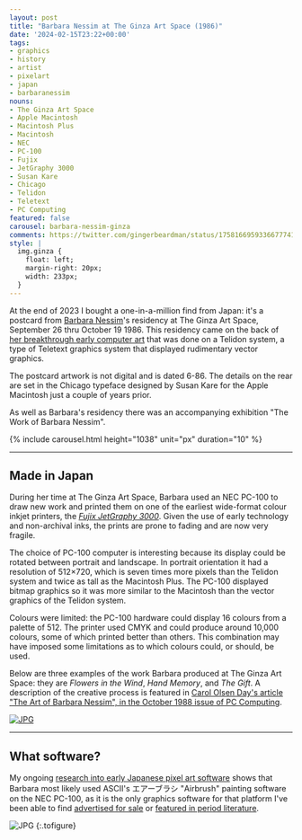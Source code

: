 ```yaml
---
layout: post
title: "Barbara Nessim at The Ginza Art Space (1986)"
date: '2024-02-15T23:22+00:00'
tags:
- graphics
- history
- artist
- pixelart
- japan
- barbaranessim
nouns:
- The Ginza Art Space
- Apple Macintosh
- Macintosh Plus
- Macintosh
- NEC
- PC-100
- Fujix
- JetGraphy 3000
- Susan Kare
- Chicago
- Telidon
- Teletext
- PC Computing
featured: false
carousel: barbara-nessim-ginza
comments: https://twitter.com/gingerbeardman/status/1758166959336677741
style: |
  img.ginza {
    float: left;
    margin-right: 20px;
    width: 233px;
  }
---
```


At the end of 2023 I bought a one-in-a-million find from Japan: it's a postcard from [Barbara Nessim](/2023/11/09/early-computer-art-by-barbara-nessim/)'s residency at The Ginza Art Space, September 26 thru October 19 1986. This residency came on the back of [her breakthrough early computer art](/2023/11/09/early-computer-art-by-barbara-nessim/) that was done on a Telidon system, a type of Teletext graphics system that displayed rudimentary vector graphics.

The postcard artwork is not digital and is dated 6-86. The details on the rear are set in the Chicago typeface designed by Susan Kare for the Apple Macintosh just a couple of years prior.

As well as Barbara's residency there was an accompanying exhibition "The Work of Barbara Nessim".

<div style="width:740px;margin:0 auto;">

{% include carousel.html height="1038" unit="px" duration="10" %}

</div>

----

## Made in Japan

During her time at The Ginza Art Space, Barbara used an NEC PC-100 to draw new work and printed them on one of the earliest wide-format colour inkjet printers, the [*Fujix JetGraphy 3000*](https://www.jstage.jst.go.jp/article/isjepj/24/4/24_278/_pdf/-char/ja). Given the use of early technology and non-archival inks, the prints are prone to fading and are now very fragile.

The choice of PC-100 computer is interesting because its display could be rotated between portrait and landscape. In portrait orientation it had a resolution of 512×720, which is seven times more pixels than the Telidon system and twice as tall as the Macintosh Plus. The PC-100 displayed bitmap graphics so it was more similar to the Macintosh than the vector graphics of the Telidon system.

Colours were limited: the PC-100 hardware could display 16 colours from a palette of 512. The printer used CMYK and could produce around 10,000 colours, some of which printed better than others. This combination may have imposed some limitations as to which colours could, or should, be used.

Below are three examples of the work Barbara produced at The Ginza Art Space: they are *Flowers in the Wind*, *Hand Memory*, and *The Gift*. A description of the creative process is featured in [Carol Olsen Day's article "The Art of Barbara Nessim", in the October 1988 issue of PC Computing](https://archive.org/details/PC_Computing_1988_10/page/n101/mode/2up).

[![JPG](https://cdn.gingerbeardman.com/images/posts/barbara-nessim-ginza-1986-03.png)](https://twitter.com/gingerbeardman/status/1758166965330272503)

----

## What software?

My ongoing [research into early Japanese pixel art software](/2023/10/21/list-of-vintage-japanese-pixel-dot-art-software/) shows that Barbara most likely used ASCII's エアーブラシ "Airbrush" painting software on the NEC PC-100, as it is the only graphics software for that platform I've been able to find [advertised for sale](https://archive.org/details/login-april-1984/LOGiN%20-%20April%201984/page/n242/mode/2up) or [featured in period literature](https://archive.org/details/login-june-1984/LOGiN%20-%20June%201984/page/n113/mode/2up).

![JPG](https://cdn.gingerbeardman.com/images/posts/barbara-nessim-ginza-1986-04.jpg "LOGiN magazine, June 1984, page 117: Tachibana Hajime's CHG article mentions Airbrush")
{:.tofigure}
